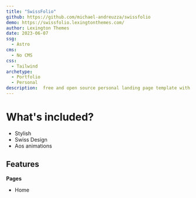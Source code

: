```yaml
---
title: "SwissFolio"
github: https://github.com/michael-andreuzza/swissfolio
demo: https://swissfolio.lexingtonthemes.com/
author: Lexington Themes
date: 2023-06-07
ssg:
  - Astro
cms:
  - No CMS
css:
  - Tailwind
archetype:
  - Portfolio
  - Personal
description:  free and open source personal landing page template with Swiss Design in mind.
---
```


# What's included?
- Stylish
- Swiss Design
- Aos animations

## Features
**Pages**
- Home
